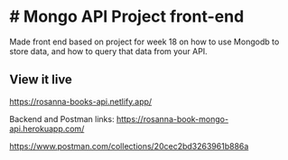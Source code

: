 # # Mongo API Project front-end
Made front end based on project for week 18 on how to use Mongodb to store data, and how to query that data from your API.

## View it live
https://rosanna-books-api.netlify.app/


Backend and Postman links:
https://rosanna-book-mongo-api.herokuapp.com/

https://www.postman.com/collections/20cec2bd3263961b886a




